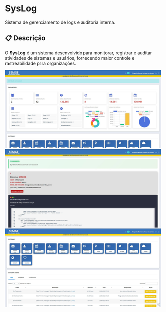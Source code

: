 # SysLog

Sistema de gerenciamento de logs e auditoria interna.

## 📋 Descrição

O **SysLog** é um sistema desenvolvido para monitorar, registrar e auditar atividades de sistemas e usuários, fornecendo maior controle e rastreabilidade para organizações.

![Dashboard](imagesReadme/sys1.jpeg)
![Tabela/Sistemas](imagesReadme/sys02.jpeg)
![Tabela/Sistemas](imagesReadme/sys03.jpeg)

